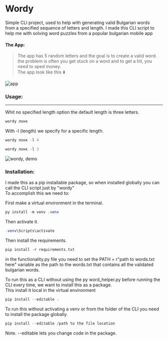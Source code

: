 # Wordy

Simple CLI project, used to help with generating valid Bulgarian words  
from a specified sequence of letters and length.
I made this CLI script to help me with solving word puzzles from a popular bulgarian mobile app

#### The App:
> The app has 5 random letters and the goal is to create a valid word.
> the problem is often you get stuck on a word and to get a hit, you need to sped money.  
> The app look like this ⬇️

![app](https://i.imgur.com/6vNWu8F.jpg)



### Usage:
---- 

Whit no specified length option the default length is three letters.
~~~  powershell
wordy лонк
~~~  
With -l (length) we specify for a specific length.
~~~  powershell
wordy лонк -l 4
~~~  
~~~  powershell
wordy лонк -l 3
~~~  

![wordy, demo](https://i.imgur.com/DlVa1Fi.jpg)

### Installation:

I made this as a pip installable package, so when installed globally you can call the CLI script just by "wordy"  
To accomplish this we need to:  

First make a virtual environment in the terminal.

~~~  powershell
py install -m venv .venv
~~~  

Then activate it.

~~~  powershell
.venv\Scripts\activate
~~~  

Then install the requirements.

~~~  powershell
pip install -r requirements.txt
~~~  

in the functionality.py file you need to set the PATH = r"path to words.txt here" variable as the path to the words.txt that contains all the validated bulgarian words.

To run this as a CLI without using the py word_helper.py before running the CLI every time, we want to install this as a package.  
This install it local in the virtual environment  
~~~  powershell
pip install --editable .
~~~  
To run this without activating a venv or from the folder of the CLI you need to install the package globally.
~~~  powershell
pip install --editable /path to the file location
~~~  
Note. --editable lets you change code in the package.
